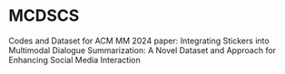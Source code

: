 # MCDSCS
Codes and Dataset for ACM MM 2024 paper: Integrating Stickers into Multimodal Dialogue Summarization: A Novel Dataset and Approach for Enhancing Social Media Interaction
